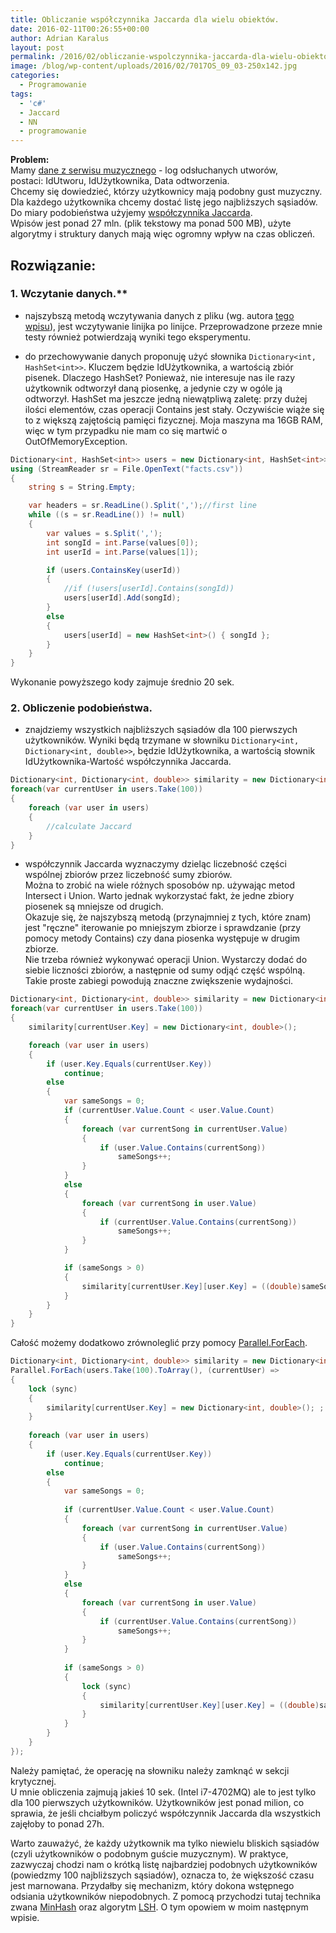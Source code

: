 ```yaml
---
title: Obliczanie współczynnika Jaccarda dla wielu obiektów.
date: 2016-02-11T00:26:55+00:00
author: Adrian Karalus
layout: post
permalink: /2016/02/obliczanie-wspolczynnika-jaccarda-dla-wielu-obiektow/
image: /blog/wp-content/uploads/2016/02/7017OS_09_03-250x142.jpg
categories:
  - Programowanie
tags:
  - 'c#'
  - Jaccard
  - NN
  - programowanie
---
```

**Problem:**  
Mamy [dane z serwisu muzycznego](/blog/wp-content/uploads/2016/02/facts.7z) - log odsłuchanych utworów, postaci: IdUtworu, IdUżytkownika, Data odtworzenia.  
Chcemy się dowiedzieć, którzy użytkownicy mają podobny gust muzyczny. Dla każdego użytkownika chcemy dostać listę jego najbliższych sąsiadów.  
Do miary podobieństwa użyjemy [współczynnika Jaccarda](https://en.wikipedia.org/wiki/Jaccard_index).  
Wpisów jest ponad 27 mln. (plik tekstowy ma ponad 500 MB), użyte algorytmy i struktury danych mają więc ogromny wpływ na czas obliczeń.

## Rozwiązanie:  

### 1. Wczytanie danych.**

 - najszybszą metodą wczytywania danych z pliku (wg. autora [tego wpisu](http://cc.davelozinski.com/c-sharp/fastest-way-to-read-text-files)), jest wczytywanie linijka po linijce. Przeprowadzone przeze mnie testy również potwierdzają wyniki tego eksperymentu.

 - do przechowywanie danych proponuję użyć słownika `Dictionary<int, HashSet<int>>`. Kluczem będzie IdUżytkownika, a wartością zbiór pisenek. Dlaczego HashSet? Ponieważ, nie interesuje nas ile razy użytkownik odtworzył daną piosenkę, a jedynie czy w ogóle ją odtworzył. HashSet ma jeszcze jedną niewątpliwą zaletę: przy dużej ilości elementów, czas operacji Contains jest stały. Oczywiście wiąże się to z większą zajętością pamięci fizycznej. Moja maszyna ma 16GB RAM, więc w tym przypadku nie mam co się martwić o OutOfMemoryException.

```csharp
Dictionary<int, HashSet<int>> users = new Dictionary<int, HashSet<int>>();
using (StreamReader sr = File.OpenText("facts.csv"))
{
    string s = String.Empty;

    var headers = sr.ReadLine().Split(',');//first line
    while ((s = sr.ReadLine()) != null)
    {
        var values = s.Split(',');
        int songId = int.Parse(values[0]);
        int userId = int.Parse(values[1]);

        if (users.ContainsKey(userId))
        {
            //if (!users[userId].Contains(songId))
            users[userId].Add(songId);
        }
        else
        {
            users[userId] = new HashSet<int>() { songId };
        }
    }
}
```

Wykonanie powyższego kody zajmuje średnio 20 sek.

### 2. Obliczenie podobieństwa.

 - znajdziemy wszystkich najbliższych sąsiadów dla 100 pierwszych użytkowników. Wyniki będą trzymane w słowniku `Dictionary<int, Dictionary<int, double>>`, będzie IdUżytkownika, a wartością słownik IdUżytkownika-Wartość współczynnika Jaccarda.

```csharp
Dictionary<int, Dictionary<int, double>> similarity = new Dictionary<int, Dictionary<int, double>>();
foreach(var currentUser in users.Take(100))
{
    foreach (var user in users)
    {
        //calculate Jaccard
    }
}
```

 - współczynnik Jaccarda wyznaczymy dzieląc liczebność części wspólnej zbiorów przez liczebność sumy zbiorów.  
Można to zrobić na wiele różnych sposobów np. używając metod Intersect i Union. Warto jednak wykorzystać fakt, że jedne zbiory piosenek są mniejsze od drugich.  
Okazuje się, że najszybszą metodą (przynajmniej z tych, które znam) jest "ręczne" iterowanie po mniejszym zbiorze i sprawdzanie (przy pomocy metody Contains) czy dana piosenka występuje w drugim zbiorze.  
Nie trzeba również wykonywać operacji Union. Wystarczy dodać do siebie liczności zbiorów, a następnie od sumy odjąć część wspólną. Takie proste zabiegi powodują znaczne zwiększenie wydajności.

```csharp
Dictionary<int, Dictionary<int, double>> similarity = new Dictionary<int, Dictionary<int, double>>();
foreach(var currentUser in users.Take(100))
{
    similarity[currentUser.Key] = new Dictionary<int, double>();

    foreach (var user in users)
    {
        if (user.Key.Equals(currentUser.Key))
            continue;
        else
        {
            var sameSongs = 0;
            if (currentUser.Value.Count < user.Value.Count)
            {
                foreach (var currentSong in currentUser.Value)
                {
                    if (user.Value.Contains(currentSong))
                        sameSongs++;
                }
            }
            else
            {
                foreach (var currentSong in user.Value)
                {
                    if (currentUser.Value.Contains(currentSong))
                        sameSongs++;
                }
            }

            if (sameSongs > 0)
            {
                similarity[currentUser.Key][user.Key] = ((double)sameSongs / ((currentUser.Value.Count() + user.Value.Count()) - sameSongs));
            }
        }
    }
}
```

Całość możemy dodatkowo zrównoleglić przy pomocy [Parallel.ForEach](/blog/2016/01/parallel-for-czyli-prosty-sposob-na-z-zrownoleglenie/).

```csharp
Dictionary<int, Dictionary<int, double>> similarity = new Dictionary<int, Dictionary<int, double>>();
Parallel.ForEach(users.Take(100).ToArray(), (currentUser) =>
{
    lock (sync)
    {
        similarity[currentUser.Key] = new Dictionary<int, double>(); ;
    }
    
    foreach (var user in users)
    {
        if (user.Key.Equals(currentUser.Key))
            continue;
        else
        {
            var sameSongs = 0;
            
            if (currentUser.Value.Count < user.Value.Count)
            {
                foreach (var currentSong in currentUser.Value)
                {
                    if (user.Value.Contains(currentSong))
                        sameSongs++;
                }
            }
            else
            {
                foreach (var currentSong in user.Value)
                {
                    if (currentUser.Value.Contains(currentSong))
                        sameSongs++;
                }
            }
            
            if (sameSongs > 0)
            {
                lock (sync)
                {
                    similarity[currentUser.Key][user.Key] = ((double)sameSongs / ((currentUser.Value.Count() + user.Value.Count()) - sameSongs));
                }
            }
        }
    }
});
```

Należy pamiętać, że operację na słowniku należy zamknąć w sekcji krytycznej.  
U mnie obliczenia zajmują jakieś 10 sek. (Intel i7-4702MQ) ale to jest tylko dla 100 pierwszych użytkowników. Użytkowników jest ponad milion, co sprawia, że jeśli chciałbym policzyć współczynnik Jaccarda dla wszystkich zajęłoby to ponad 27h.

Warto zauważyć, że każdy użytkownik ma tylko niewielu bliskich sąsiadów (czyli użytkowników o podobnym guście muzycznym). W praktyce, zazwyczaj chodzi nam o krótką listę najbardziej podobnych użytkowników (powiedzmy 100 najbliższych sąsiadów), oznacza to, że większość czasu jest marnowana. Przydałby się mechanizm, który dokona wstępnego odsiania użytkowników niepodobnych. Z pomocą przychodzi tutaj technika zwana [MinHash](/blog/2016/03/minhash/2016-03-04-minhash") oraz algorytm [LSH](en.wikipedia.org/wiki/Locality-sensitive_hashing). O tym opowiem w moim następnym wpisie.